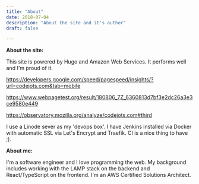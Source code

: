 ```yaml
---
title: "About"
date: 2018-07-04
description: "About the site and it's author"
draft: false

---
```




**About the site:**

This site is powered by Hugo and  Amazon Web Services.  It performs well and I'm proud of it.

https://developers.google.com/speed/pagespeed/insights/?url=codejots.com&tab=mobile

https://www.webpagetest.org/result/180806_7Z_6360813d7bf3e2dc26a3e3ce9580e449

https://observatory.mozilla.org/analyze/codejots.com#third



I use a Linode sever as my 'devops box'. I have Jenkins installed via Docker with automatic SSL via Let's Encrypt and Traefik. CI is a nice thing to have ;). 



**About me:**

I'm a software engineer and I love programming the web. My background includes working with the LAMP stack on the backend and React/TypeScript on the frontend. I'm an AWS Certified Solutions Architect.
